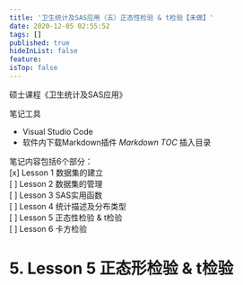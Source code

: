 ```yaml
---
title: '卫生统计及SAS应用（五）正态性检验 & t检验【未做】'
date: 2020-12-05 02:55:52
tags: []
published: true
hideInList: false
feature: 
isTop: false
---
```

硕士课程《卫生统计及SAS应用》 

笔记工具
- Visual Studio Code
- 软件内下载Markdown插件 *Markdown TOC* 插入目录

 笔记内容包括6个部分：  
[x]  Lesson 1 数据集的建立  
[ ]  Lesson 2 数据集的管理  
[ ]  Lesson 3 SAS实用函数  
[ ]  Lesson 4 统计描述及分布类型  
[ ]  Lesson 5 正态性检验 & t检验  
[ ]  Lesson 6 卡方检验  




# 5. Lesson 5 正态形检验 & t检验